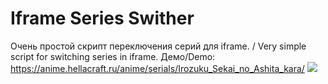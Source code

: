 # Iframe Series Swither
Очень простой скрипт переключения серий для iframe. / Very simple script for switching series in iframe. 
Демо/Demo: https://anime.hellacraft.ru/anime/serials/Irozuku_Sekai_no_Ashita_kara/
<img src="https://anime.hellacraft.ru/img/github/switch.jpg">
